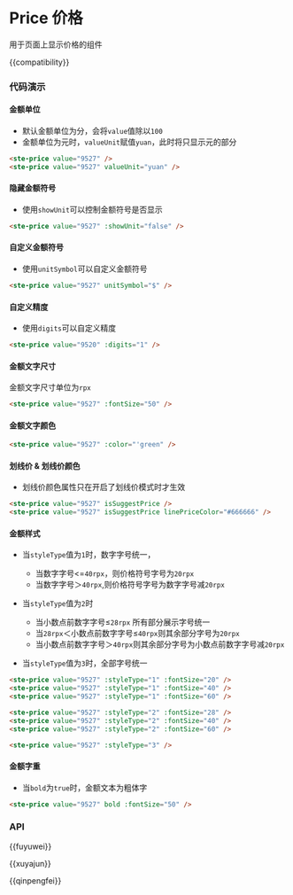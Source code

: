# Price 价格

用于页面上显示价格的组件

{{compatibility}}

### 代码演示

#### 金额单位

-   默认金额单位为分，会将`value`值除以`100`
-   金额单位为元时，`valueUnit`赋值`yuan`，此时将只显示元的部分

```html
<ste-price value="9527" />
<ste-price value="9527" valueUnit="yuan" />
```

#### 隐藏金额符号

-   使用`showUnit`可以控制金额符号是否显示

```html
<ste-price value="9527" :showUnit="false" />
```

#### 自定义金额符号

-   使用`unitSymbol`可以自定义金额符号

```html
<ste-price value="9527" unitSymbol="$" />
```

#### 自定义精度

-   使用`digits`可以自定义精度

```html
<ste-price value="9520" :digits="1" />
```

#### 金额文字尺寸

金额文字尺寸单位为`rpx`

```html
<ste-price value="9527" :fontSize="50" />
```

#### 金额文字颜色

```html
<ste-price value="9527" :color="'green" />
```

#### 划线价 & 划线价颜色

-   划线价颜色属性只在开启了划线价模式时才生效

```html
<ste-price value="9527" isSuggestPrice />
<ste-price value="9527" isSuggestPrice linePriceColor="#666666" />
```

#### 金额样式

-   当`styleType`值为`1`时，数字字号统一，

    -   当数字字号<=`40rpx`，则价格符号字号为`20rpx`
    -   当数字字号＞`40rpx`,则价格符号字号为数字字号减`20rpx`

-   当`styleType`值为`2`时
    -   当小数点前数字字号≤`28rpx` 所有部分展示字号统一
    -   当`28rpx`＜小数点前数字字号≤`40rpx`则其余部分字号为`20rpx`
    -   当小数点前数字字号＞`40rpx`则其余部分字号为小数点前数字字号减`20rpx`
-   当`styleType`值为`3`时，全部字号统一

```html
<ste-price value="9527" :styleType="1" :fontSize="20" />
<ste-price value="9527" :styleType="1" :fontSize="40" />
<ste-price value="9527" :styleType="1" :fontSize="60" />

<ste-price value="9527" :styleType="2" :fontSize="28" />
<ste-price value="9527" :styleType="2" :fontSize="40" />
<ste-price value="9527" :styleType="2" :fontSize="60" />

<ste-price value="9527" :styleType="3" />
```

#### 金额字重

-   当`bold`为`true`时，金额文本为粗体字

```html
<ste-price value="9527" bold :fontSize="50" />
```

### API

<!-- props -->

{{fuyuwei}}

{{xuyajun}}

{{qinpengfei}}
